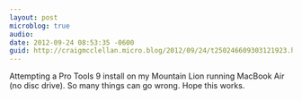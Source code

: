 ```yaml
---
layout: post
microblog: true
audio: 
date: 2012-09-24 08:53:35 -0600
guid: http://craigmcclellan.micro.blog/2012/09/24/t250246609303121923.html
---
```

Attempting a Pro Tools 9 install on my Mountain Lion running MacBook Air (no disc drive). So many things can go wrong. Hope this works.
